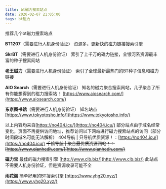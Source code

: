 ```yaml
---
title: bt磁力搜索站点
date: 2020-02-07 21:05:00
tags: bt磁力
---
```

推荐几个bt磁力搜索站点
<!--more-->
**BT1207**（需要进行人机身份验证）
资源多，更新快的磁力链接搜索引擎

**SkrBT**（需要进行人机身份验证）
索引了上千万的磁力链接，全银河系资源最丰富的种子搜索网站

**老王磁力**（需要进行人机身份验证）
索引了全球最新最热门的BT种子信息和磁力链接

**AIO Search**（需要进行人机身份验证）
知名的磁力聚合搜索网站，几乎聚合了所有你能想得到的磁力搜索站！
[https://www.aiosearch.com/](https://www.aiosearch.com/)

**东京图书馆**（需要进行人机身份验证）
知名站点
[https://www.tokyotosho.info/](https://www.tokyotosho.info/)

以上内容均来自[https://no404.icu/](https://no404.icu/)
部分站点由于域名经常变化，页面不再提供访问地址，推荐访问以下网站进行磁力搜索站点的访问（部分时间段域名可能无法解析）
404导航 | 只导航优质资源！：[https://no404.icu/](https://no404.icu/)
~~千鹤导航 | 聚合最优质资源网站！：[https://www.qianhedh.com/](https://www.qianhedh.com/)~~

**磁力宝**
最佳的磁力搜索引擎
[http://www.clb.biz/](http://www.clb.biz/)
此站点不需要人机身份验证，但是资源收录可能不全

**雨花阁**
简单好用的BT搜索引擎
[https://www.yhg20.xyz/](https://www.yhg20.xyz/)